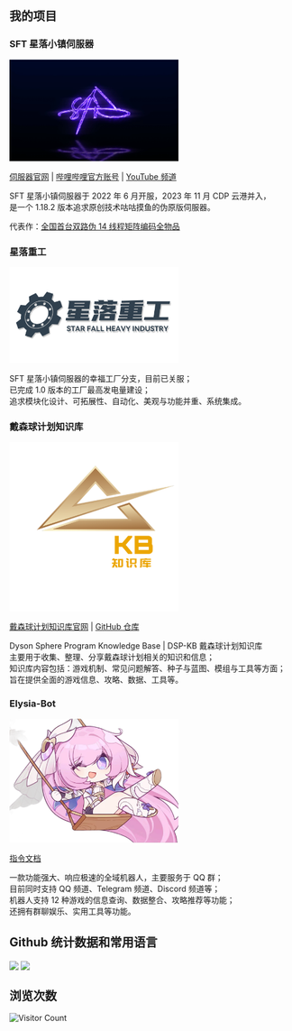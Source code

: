 ## 我的项目
### SFT 星落小镇伺服器  
<img src="1.png" width="300" height="180" />

[伺服器官网](https://web.mcsft.top/) | [哔哩哔哩官方账号](https://space.bilibili.com/693361686) | [YouTube 频道](https://www.youtube.com/@XGUI8011)  

SFT 星落小镇伺服器于 2022 年 6 月开服，2023 年 11 月 CDP 云港并入，  
是一个 1.18.2 版本追求原创技术咕咕摸鱼的伪原版伺服器。  

代表作：[全国首台双路伪 14 线程矩阵编码全物品](https://www.bilibili.com/video/BV1scUhYWEte)  

### 星落重工
<img src="2.png" width="300" height="170" />

SFT 星落小镇伺服器的幸福工厂分支，目前已关服；  
已完成 1.0 版本的工厂最高发电量建设；  
追求模块化设计、可拓展性、自动化、美观与功能并重、系统集成。

### 戴森球计划知识库
<img src="3.png" width="300" height="300" />

[戴森球计划知识库官网](https://dsp-kb.top) | [GitHub 仓库](https://github.com/Sakura1618/DSP-KB)

Dyson Sphere Program Knowledge Base | DSP-KB 戴森球计划知识库  
主要用于收集、整理、分享戴森球计划相关的知识和信息；  
知识库内容包括：游戏机制、常见问题解答、种子与蓝图、模组与工具等方面；  
旨在提供全面的游戏信息、攻略、数据、工具等。

### Elysia-Bot
<img src="4.png" width="300" height="220" />

[指令文档](http://sakurax.top:4173/)

一款功能强大、响应极速的全域机器人，主要服务于 QQ 群；  
目前同时支持 QQ 频道、Telegram 频道、Discord 频道等；  
机器人支持 12 种游戏的信息查询、数据整合、攻略推荐等功能；  
还拥有群聊娱乐、实用工具等功能。

## Github 统计数据和常用语言
<img height=200 align="center" src="https://github-readme-stats-sakura1618.vercel.app/api?username=Sakura1618&theme=default&show_icons=true&hide_border=true&count_private=true&locale=cn&include_all_commits=true" />
<img height=200 align="center" src="https://github-readme-stats-sakura1618.vercel.app/api/top-langs/?username=Sakura1618&theme=default&show_icons=true&hide_border=true&layout=donut&locale=cn" />

## 浏览次数
![Visitor Count](https://profile-counter.glitch.me/Sakura1618/count.svg)
